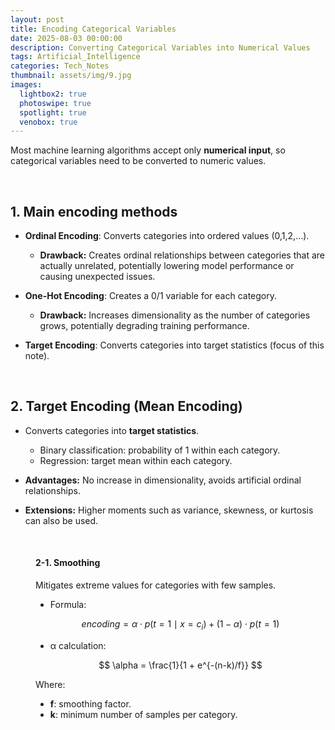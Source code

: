 ```yaml
---
layout: post
title: Encoding Categorical Variables
date: 2025-08-03 00:00:00
description: Converting Categorical Variables into Numerical Values
tags: Artificial_Intelligence
categories: Tech_Notes
thumbnail: assets/img/9.jpg
images:
  lightbox2: true
  photoswipe: true
  spotlight: true
  venobox: true
---
```


Most machine learning algorithms accept only **numerical input**, so categorical variables need to be converted to numeric values.

<br />

## 1. Main encoding methods

- **Ordinal Encoding**: Converts categories into ordered values (0,1,2,…).  
  - **Drawback:** Creates ordinal relationships between categories that are actually unrelated, potentially lowering model performance or causing unexpected issues.

- **One-Hot Encoding**: Creates a 0/1 variable for each category.  
  - **Drawback:** Increases dimensionality as the number of categories grows, potentially degrading training performance.

- **Target Encoding**: Converts categories into target statistics (focus of this note).

<br />

## 2. Target Encoding (Mean Encoding)

- Converts categories into **target statistics**.  
  - Binary classification: probability of 1 within each category.  
  - Regression: target mean within each category.
  
- **Advantages:** No increase in dimensionality, avoids artificial ordinal relationships.  
  
- **Extensions:** Higher moments such as variance, skewness, or kurtosis can also be used.

<br />

<div style="margin-left: 40px;">

<h4>2-1. Smoothing</h4>

<p>Mitigates extreme values for categories with few samples.</p>

<ul>
<li>Formula:</li>
</ul>

$$
encoding = \alpha \cdot p(t=1 \mid x=c_i) + (1-\alpha) \cdot p(t=1)
$$

<ul>
<li>α calculation:</li>
</ul>

$$
\alpha = \frac{1}{1 + e^{-(n-k)/f}}
$$

<p>Where:</p>
<ul>
<li><b>f</b>: smoothing factor.</li>
<li><b>k</b>: minimum number of samples per category.</li>
</ul>

</div>
